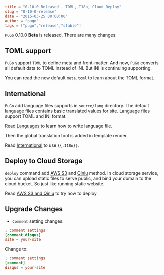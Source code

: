 ```toml
title = "0.10.0 Released - TOML, I18n, Cloud Deploy"
slug = "0-10-0-release"
date = "2016-03-25 00:00:00"
author = "pugo"
tags = ["pugo","release","stable"]
```

`PuGo` 0.10.0 **Beta** is released. There are many changes:

## TOML support

`PuGo` support `TOML` to define meta and front-matter. And now, `PuGo` converts all default data to TOML instead of INI. But INI is continuing supporting.

You can read the new default `meta.toml` to learn about the TOML format.

<!--more-->

## International

`PuGo` add language files supports in `source/lang` directory. The default language files contains basic translated values for site. Language files support TOML and INI format.

Read [Languages](/en/docs/cnt/i18n.html) to learn how to write language file.

Then the global translation tool is added in template render. 

Read [International](/en/docs/tpl/i18n.html) to use `{{.I18n}}`.

## Deploy to Cloud Storage

`deploy` command add [AWS S3](https://aws.amazon.com/s3/) and [Qiniu](http://www.qiniu.com/) method. In cloud storage service, you can upload static files to serve public, and bind your domain to the cloud bucket. So just like running static website.

Read [AWS S3 and Qiniu](/en/docs/deploy/cloud.html) to try how to deploy.

## Upgrade Changes

- `Comment` setting changes:

```toml
; comment settings
[comment.disqus]
site = your-site
```

Change to:

```toml
; comment settings
[comment]
disqus = your-site
```




